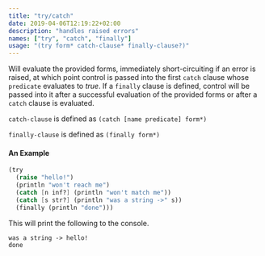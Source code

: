 ```yaml
---
title: "try/catch"
date: 2019-04-06T12:19:22+02:00
description: "handles raised errors"
names: ["try", "catch", "finally"]
usage: "(try form* catch-clause* finally-clause?)"
---
```

Will evaluate the provided forms, immediately short-circuiting if an error is raised, at which point control is passed into the first `catch` clause whose `predicate` evaluates to _true_. If a `finally` clause is defined, control will be passed into it after a successful evaluation of the provided forms or after a `catch` clause is evaluated.

`catch-clause` is defined as `(catch [name predicate] form*)`

`finally-clause` is defined as `(finally form*)`

#### An Example

~~~scheme
(try
  (raise "hello!")
  (println "won't reach me")
  (catch [n inf?] (println "won't match me"))
  (catch [s str?] (println "was a string ->" s))
  (finally (println "done")))
~~~

This will print the following to the console.

~~~
was a string -> hello!
done
~~~
